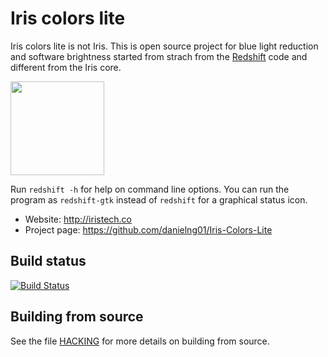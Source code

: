 Iris colors lite
========

Iris colors lite is not Iris. This is open source project for blue light reduction and software brightness started from strach from the [Redshift](https://github.com/jonls/redshift) code and different from the Iris core.

<img src="https://github.com/danielng01/iris-colors-lite/raw/master/data/iris-gui/iris.png" width="150">

Run `redshift -h` for help on command line options. You can run the program
as `redshift-gtk` instead of `redshift` for a graphical status icon.

* Website: http://iristech.co
* Project page: https://github.com/danielng01/Iris-Colors-Lite

Build status
------------

[![Build Status](https://travis-ci.org/danielng01/Iris-Colors-Lite.svg?branch=master)](https://travis-ci.org/danielng01/iris-colors-lite)

Building from source
--------------------

See the file [HACKING](HACKING.md) for more details on building from source.
